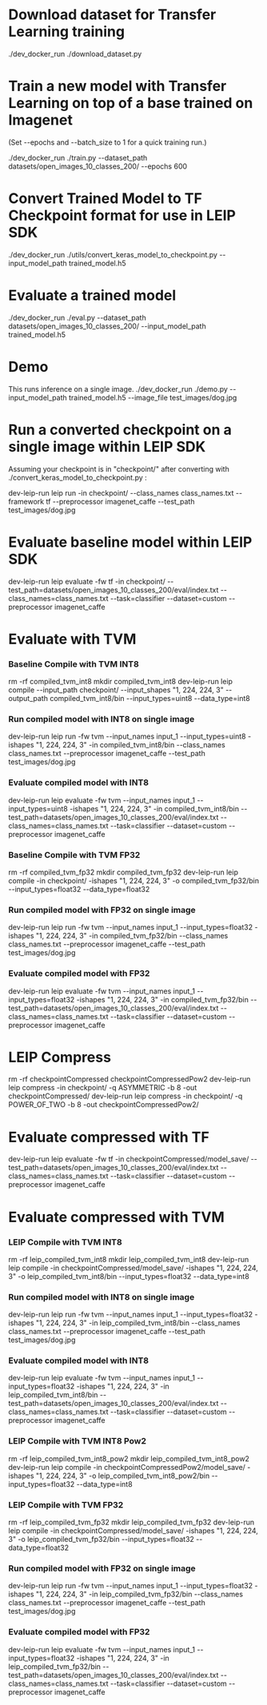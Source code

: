 # Download dataset for Transfer Learning training

./dev_docker_run ./download_dataset.py

# Train a new model with Transfer Learning on top of a base trained on Imagenet

(Set --epochs and --batch_size to 1 for a quick training run.)

./dev_docker_run ./train.py --dataset_path datasets/open_images_10_classes_200/ --epochs 600

# Convert Trained Model to TF Checkpoint format for use in LEIP SDK

./dev_docker_run ./utils/convert_keras_model_to_checkpoint.py --input_model_path trained_model.h5

# Evaluate a trained model

./dev_docker_run ./eval.py --dataset_path datasets/open_images_10_classes_200/ --input_model_path trained_model.h5

# Demo

This runs inference on a single image.
./dev_docker_run ./demo.py --input_model_path trained_model.h5 --image_file test_images/dog.jpg

# Run a converted checkpoint on a single image within LEIP SDK

Assuming your checkpoint is in "checkpoint/" after converting with ./convert_keras_model_to_checkpoint.py :

dev-leip-run leip run -in checkpoint/ --class_names class_names.txt --framework tf --preprocessor imagenet_caffe --test_path test_images/dog.jpg

# Evaluate baseline model within LEIP SDK

dev-leip-run leip evaluate -fw tf -in checkpoint/ --test_path=datasets/open_images_10_classes_200/eval/index.txt --class_names=class_names.txt --task=classifier --dataset=custom  --preprocessor imagenet_caffe


# Evaluate with TVM
### Baseline Compile with TVM INT8
rm -rf compiled_tvm_int8
mkdir compiled_tvm_int8
dev-leip-run leip compile --input_path checkpoint/ --input_shapes "1, 224, 224, 3" --output_path compiled_tvm_int8/bin --input_types=uint8  --data_type=int8
### Run compiled model with INT8 on single image
dev-leip-run leip run -fw tvm --input_names input_1 --input_types=uint8 -ishapes "1, 224, 224, 3" -in compiled_tvm_int8/bin --class_names class_names.txt --preprocessor imagenet_caffe --test_path test_images/dog.jpg
### Evaluate compiled model with INT8
dev-leip-run leip evaluate -fw tvm --input_names input_1 --input_types=uint8 -ishapes "1, 224, 224, 3" -in compiled_tvm_int8/bin --test_path=datasets/open_images_10_classes_200/eval/index.txt --class_names=class_names.txt --task=classifier --dataset=custom  --preprocessor imagenet_caffe

### Baseline Compile with TVM FP32
rm -rf compiled_tvm_fp32
mkdir compiled_tvm_fp32
dev-leip-run leip compile -in checkpoint/ -ishapes "1, 224, 224, 3" -o compiled_tvm_fp32/bin --input_types=float32  --data_type=float32
### Run compiled model with FP32 on single image
dev-leip-run leip run -fw tvm --input_names input_1 --input_types=float32 -ishapes "1, 224, 224, 3" -in compiled_tvm_fp32/bin --class_names class_names.txt --preprocessor imagenet_caffe --test_path test_images/dog.jpg
### Evaluate compiled model with FP32
dev-leip-run leip evaluate -fw tvm --input_names input_1 --input_types=float32 -ishapes "1, 224, 224, 3" -in compiled_tvm_fp32/bin --test_path=datasets/open_images_10_classes_200/eval/index.txt --class_names=class_names.txt --task=classifier --dataset=custom  --preprocessor imagenet_caffe


# LEIP Compress
rm -rf checkpointCompressed checkpointCompressedPow2
dev-leip-run leip compress -in checkpoint/ -q ASYMMETRIC -b 8 -out checkpointCompressed/
dev-leip-run leip compress -in checkpoint/ -q POWER_OF_TWO -b 8 -out checkpointCompressedPow2/

# Evaluate compressed with TF

dev-leip-run leip evaluate -fw tf -in checkpointCompressed/model_save/ --test_path=datasets/open_images_10_classes_200/eval/index.txt --class_names=class_names.txt --task=classifier --dataset=custom  --preprocessor imagenet_caffe

# Evaluate compressed with TVM
### LEIP Compile with TVM INT8
rm -rf leip_compiled_tvm_int8
mkdir leip_compiled_tvm_int8
dev-leip-run leip compile -in checkpointCompressed/model_save/ -ishapes "1, 224, 224, 3" -o leip_compiled_tvm_int8/bin --input_types=float32  --data_type=int8
### Run compiled model with INT8 on single image
dev-leip-run leip run -fw tvm --input_names input_1 --input_types=float32 -ishapes "1, 224, 224, 3" -in leip_compiled_tvm_int8/bin --class_names class_names.txt --preprocessor imagenet_caffe --test_path test_images/dog.jpg
### Evaluate compiled model with INT8
dev-leip-run leip evaluate -fw tvm --input_names input_1 --input_types=float32 -ishapes "1, 224, 224, 3" -in leip_compiled_tvm_int8/bin --test_path=datasets/open_images_10_classes_200/eval/index.txt --class_names=class_names.txt --task=classifier --dataset=custom  --preprocessor imagenet_caffe

### LEIP Compile with TVM INT8 Pow2
rm -rf leip_compiled_tvm_int8_pow2
mkdir leip_compiled_tvm_int8_pow2
dev-leip-run leip compile -in checkpointCompressedPow2/model_save/ -ishapes "1, 224, 224, 3" -o leip_compiled_tvm_int8_pow2/bin --input_types=float32  --data_type=int8

### LEIP Compile with TVM FP32
rm -rf leip_compiled_tvm_fp32
mkdir leip_compiled_tvm_fp32
dev-leip-run leip compile -in checkpointCompressed/model_save/ -ishapes "1, 224, 224, 3" -o leip_compiled_tvm_fp32/bin --input_types=float32  --data_type=float32
### Run compiled model with FP32 on single image
dev-leip-run leip run -fw tvm --input_names input_1 --input_types=float32 -ishapes "1, 224, 224, 3" -in leip_compiled_tvm_fp32/bin --class_names class_names.txt --preprocessor imagenet_caffe --test_path test_images/dog.jpg
### Evaluate compiled model with FP32
dev-leip-run leip evaluate -fw tvm --input_names input_1 --input_types=float32 -ishapes "1, 224, 224, 3" -in leip_compiled_tvm_fp32/bin --test_path=datasets/open_images_10_classes_200/eval/index.txt --class_names=class_names.txt --task=classifier --dataset=custom  --preprocessor imagenet_caffe
